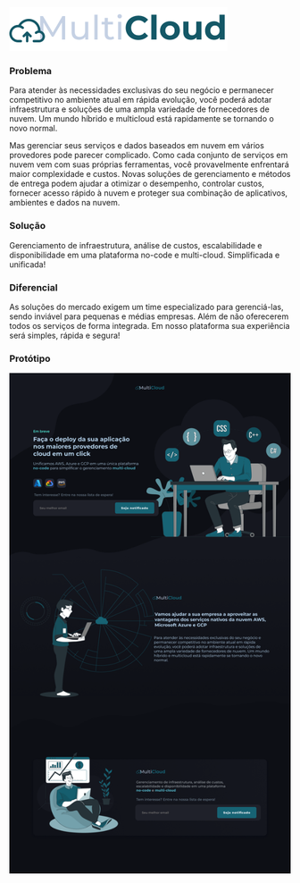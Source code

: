 ![image](logo2.png)

### Problema
Para atender às necessidades exclusivas do seu negócio e permanecer competitivo no ambiente atual em rápida evolução, você poderá adotar infraestrutura e soluções de uma ampla variedade de fornecedores de nuvem. Um mundo híbrido e multicloud está rapidamente se tornando o novo normal.

Mas gerenciar seus serviços e dados baseados em nuvem em vários provedores pode parecer complicado. Como cada conjunto de serviços em nuvem vem com suas próprias ferramentas, você provavelmente enfrentará maior complexidade e custos. Novas soluções de gerenciamento e métodos de entrega podem ajudar a otimizar o desempenho, controlar custos, fornecer acesso rápido à nuvem e proteger sua combinação de aplicativos, ambientes e dados na nuvem.

### Solução
Gerenciamento de infraestrutura, análise de custos, escalabilidade e disponibilidade em uma plataforma no-code e multi-cloud. Simplificada e unificada!

### Diferencial
As soluções do mercado exigem um time especializado para gerenciá-las, sendo inviável para pequenas e médias empresas. Além de não oferecerem todos os serviços de forma integrada. Em nosso plataforma sua experiência será simples, rápida e segura!

### Protótipo
![image](prototipo.png)
